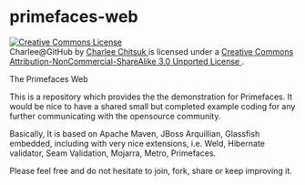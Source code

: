 primefaces-web
=====================

<a rel="license" href="http://creativecommons.org/licenses/by-nc-sa/3.0/">
    <img alt="Creative Commons License" style="border-width:0"
    src="http://i.creativecommons.org/l/by-nc-sa/3.0/88x31.png" />
</a><br />
<span xmlns:dct="http://purl.org/dc/terms/" property="dct:title">
   Charlee@GitHub
</span> by
<a xmlns:cc="http://creativecommons.org/ns#"
   href="https://github.com/charleech"
   property="cc:attributionName"
   rel="cc:attributionURL">
   Charlee Chitsuk
</a>
is licensed under a
<a rel="license"
   href="http://creativecommons.org/licenses/by-nc-sa/3.0/">
   Creative Commons Attribution-NonCommercial-ShareAlike 3.0 Unported License
</a>.

The Primefaces Web

This is a repository which provides the the demonstration for Primefaces.
It would be nice to have a shared small but completed example coding for
any further communicating with the opensource community.

Basically, It is based on Apache Maven, JBoss Arquillian, Glassfish embedded,
including with very nice extensions, i.e. Weld, Hibernate validator,
Seam Validation, Mojarra, Metro, Primefaces.

Please feel free and do not hesitate to join, fork, share or keep improving it.